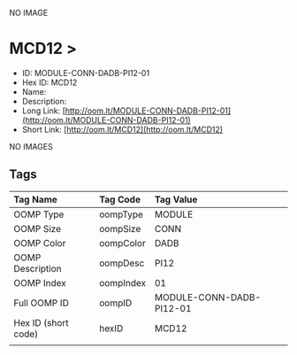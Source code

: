 


  
NO IMAGE  
# MCD12 > 

- ID: MODULE-CONN-DADB-PI12-01
- Hex ID: MCD12
- Name: 
- Description: 
- Long Link: [http://oom.lt/MODULE-CONN-DADB-PI12-01](http://oom.lt/MODULE-CONN-DADB-PI12-01)
- Short Link: [http://oom.lt/MCD12](http://oom.lt/MCD12)
  
NO IMAGES  
## Tags
  

|Tag Name|Tag Code|Tag Value|
| :--- | :--- | :--- |
|OOMP Type|oompType|MODULE|
|OOMP Size|oompSize|CONN|
|OOMP Color|oompColor|DADB|
|OOMP Description|oompDesc|PI12|
|OOMP Index|oompIndex|01|
|Full OOMP ID|oompID|MODULE-CONN-DADB-PI12-01|
|Hex ID (short code)|hexID|MCD12|
||||
